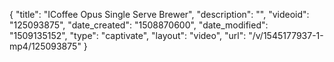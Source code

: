 {
    "title": "ICoffee Opus Single Serve Brewer",
    "description": "",
    "videoid": "125093875",
    "date_created": "1508870600",
    "date_modified": "1509135152",
    "type": "captivate",
    "layout": "video",
    "url": "\/v\/1545177937-1-mp4\/125093875"
}